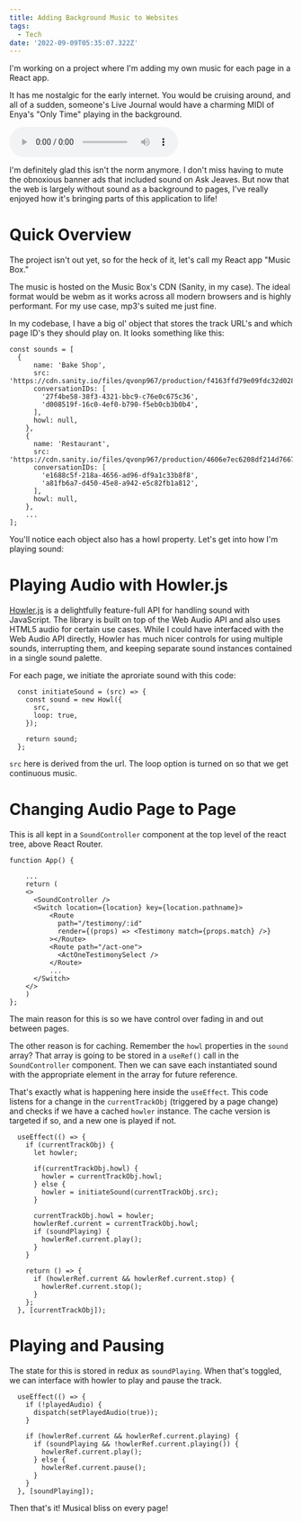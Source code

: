 ```yaml
---
title: Adding Background Music to Websites
tags:
  - Tech
date: '2022-09-09T05:35:07.322Z'
---
```


I'm working on a project where I'm adding my own music for each page in a React app.

It has me nostalgic for the early internet. You would be cruising around, and all of a sudden, someone's Live Journal would have a charming MIDI of Enya's "Only Time" playing in the background.

<audio
    src="https://padilla-media.s3.amazonaws.com/blog/audio/enya-only-time.mp3"
    controls="controls"
  />

I'm definitely glad this isn't the norm anymore. I don't miss having to mute the obnoxious banner ads that included sound on Ask Jeaves. But now that the web is largely without sound as a background to pages, I've really enjoyed how it's bringing parts of this application to life!

# Quick Overview

The project isn't out yet, so for the heck of it, let's call my React app "Music Box."

The music is hosted on the Music Box's CDN (Sanity, in my case). The ideal format would be webm as it works across all modern browsers and is highly performant. For my use case, mp3's suited me just fine.

In my codebase, I have a big ol' object that stores the track URL's and which page ID's they should play on. It looks something like this:

```
const sounds = [
  {
      name: 'Bake Shop',
      src: 'https://cdn.sanity.io/files/qvonp967/production/f4163ffd79e09fdc32d028a1722ef8949fb31b85.mp3',
      conversationIDs: [
        '27f4be58-38f3-4321-bbc9-c76e0c675c36',
        'd008519f-16c0-4ef0-b790-f5eb0cb3b0b4',
      ],
      howl: null,
    },
    {
      name: 'Restaurant',
      src: 'https://cdn.sanity.io/files/qvonp967/production/4606e7ec6208df214d766776e3d5ed33408fe74d.mp3',
      conversationIDs: [
        'e1688c5f-218a-4656-ad96-df9a1c33b8f8',
        'a81fb6a7-d450-45e8-a942-e5c82fb1a812',
      ],
      howl: null,
    },
    ...
];

```

You'll notice each object also has a howl property. Let's get into how I'm playing sound:

# Playing Audio with Howler.js

[Howler.js](https://howlerjs.com/) is a delightfully feature-full API for handling sound with JavaScript. The library is built on top of the Web Audio API and also uses HTML5 audio for certain use cases. While I could have interfaced with the Web Audio API directly, Howler has much nicer controls for using multiple sounds, interrupting them, and keeping separate sound instances contained in a single sound palette.

For each page, we initiate the aproriate sound with this code:

```
  const initiateSound = (src) => {
    const sound = new Howl({
      src,
      loop: true,
    });

    return sound;
  };

```

`src` here is derived from the url. The loop option is turned on so that we get continuous music.

# Changing Audio Page to Page

This is all kept in a `SoundController` component at the top level of the react tree, above React Router.

```
function App() {

	...
	return (
    <>
      <SoundController />
      <Switch location={location} key={location.pathname}>
          <Route
            path="/testimony/:id"
            render={(props) => <Testimony match={props.match} />}
          ></Route>
          <Route path="/act-one">
            <ActOneTestimonySelect />
          </Route>
          ...
      </Switch>
    </>
    )
};

```

The main reason for this is so we have control over fading in and out between pages.

The other reason is for caching. Remember the `howl` properties in the `sound` array? That array is going to be stored in a `useRef()` call in the `SoundController` component. Then we can save each instantiated sound with the appropriate element in the array for future reference.

That's exactly what is happening here inside the `useEffect`. This code listens for a change in the `currentTrackObj` (triggered by a page change) and checks if we have a cached `howler` instance. The cache version is targeted if so, and a new one is played if not.

```
  useEffect(() => {
    if (currentTrackObj) {
      let howler;

      if(currentTrackObj.howl) {
        howler = currentTrackObj.howl;
      } else {
        howler = initiateSound(currentTrackObj.src);
      }

      currentTrackObj.howl = howler;
      howlerRef.current = currentTrackObj.howl;
      if (soundPlaying) {
        howlerRef.current.play();
      }
    }

    return () => {
      if (howlerRef.current && howlerRef.current.stop) {
        howlerRef.current.stop();
      }
    };
  }, [currentTrackObj]);

```

# Playing and Pausing

The state for this is stored in redux as `soundPlaying`. When that's toggled, we can interface with howler to play and pause the track.

```
  useEffect(() => {
    if (!playedAudio) {
      dispatch(setPlayedAudio(true));
    }

    if (howlerRef.current && howlerRef.current.playing) {
      if (soundPlaying && !howlerRef.current.playing()) {
        howlerRef.current.play();
      } else {
        howlerRef.current.pause();
      }
    }
  }, [soundPlaying]);

```

Then that's it! Musical bliss on every page!
